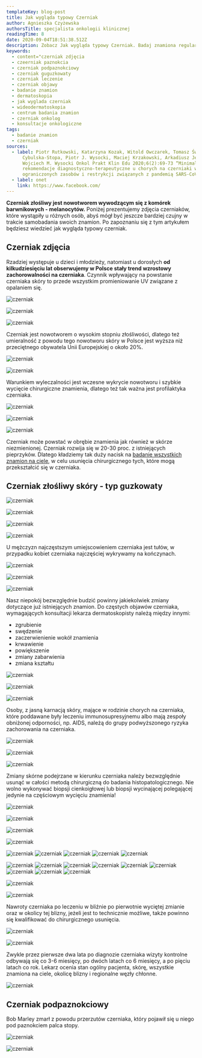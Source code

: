 ```yaml
---
templateKey: blog-post
title: Jak wygląda typowy Czerniak
author: Agnieszka Czyżewska
authorsTitle: specjalista onkologii klinicznej
readingTime: 8
date: 2020-09-04T18:51:38.512Z
description: Zobacz Jak wygląda typowy Czerniak. Badaj znamiona regularnie!
keywords:
  - content="czerniak zdjęcia
  - czeerniak paznokcia
  - czerniak podpaznokciowy
  - czerniak guguzkowaty
  - czerniak leczenie
  - czerniak objawy
  - badanie znamion
  - dermatoskopia
  - jak wyglada czerniak
  - wideodermatoskopia
  - centrum badania znamion
  - czerniak onkolog
  - konsultacje onkologiczne
tags:
  - badanie znamion
  - czerniak
sources:
  - label: Piotr Rutkowski, Katarzyna Kozak, Witold Owczarek, Tomasz Świtaj, Bożena
      Cybulska-Stopa, Piotr J. Wysocki, Maciej Krzakowski, Arkadiusz Jeziorski,
      Wojciech M. Wysocki Onkol Prakt Klin Edu 2020;6(2):69-73 “Minimalne
      rekomendacje diagnostyczno-terapeutyczne u chorych na czerniaki w sytuacji
      ograniczonych zasobów i restrykcji związanych z pandemią SARS-CoV-2.”
  - label: onet
    link: https://www.facebook.com/
---
```

**Czerniak złośliwy jest nowotworem wywodzącym się z komórek barwnikowych - melanocytów.** Poniżej prezentujemy zdjęcia czerniaków, które wystąpiły u różnych osób, abyś mógł być jeszcze bardziej czujny w trakcie samobadania swoich znamion. Po zapoznaniu się z tym artykułem będziesz wiedzieć jak wygląda typowy czerniak.

## Czerniak zdjęcia

Rzadziej występuje u dzieci i młodzieży, natomiast u dorosłych **od kilkudziesięciu lat obserwujemy w Polsce stały trend wzrostowy zachorowalności na czerniaka**. Czynnik wpływający na powstanie czerniaka skóry to przede wszystkim promieniowanie UV związane z opalaniem się.

![czerniak](img/czerniak1.jpeg "czerniak")

![czerniak](img/czerniak2.jpg "czerniak")

![czerniak](img/czerniak3.jpg "czerniak")

Czerniak jest nowotworem o wysokim stopniu złośliwości, dlatego też umieralność z powodu tego nowotworu skóry w Polsce jest wyższa niż przeciętnego obywatela Unii Europejskiej o około 20%.

![czerniak](img/czerniak4.jpg "czerniak")

![czerniak](img/czerniak6.jpg "czerniak")

Warunkiem wyleczalności jest wczesne wykrycie nowotworu i szybkie wycięcie chirurgiczne znamienia, dlatego też tak ważna jest profilaktyka czerniaka.

![czerniak](img/czerniak7.jpeg "czerniak")

![czerniak](img/czerniak9.png "czerniak")

![czerniak](img/czerniak11.jpeg "czerniak")

Czerniak może powstać w obrębie znamienia jak również w skórze niezmienionej. Czerniak rozwija się w 20-30 proc. z istniejących pieprzyków. Dlatego kładziemy tak duży nacisk na [badanie wszystkich znamion na ciele](/dermatoskopia-badanie-znamion "Badanie Znamion"), w celu usunięcia chirurgicznego tych, które mogą przekształcić się w czerniaka.

## Czerniak złośliwy skóry - typ guzkowaty

![czerniak](img/czerniak10.png "czerniak")

![czerniak](img/czerniak24.jpg "czerniak")

![czerniak](img/czerniak45.jpg "czerniak")

![czerniak](img/czerniak43.jpg "czerniak")

U mężczyzn najczęstszym umiejscowieniem czerniaka jest tułów, w przypadku kobiet czerniaka najczęściej wykrywamy na kończynach.

![czerniak](img/czerniak14.jpeg "czerniak")

![czerniak](img/czerniak15.png "czerniak")

![czerniak](img/czerniak16.jpeg "czerniak")

Nasz niepokój bezwzględnie budzić powinny jakiekolwiek zmiany dotyczące już istniejących znamion. Do częstych objawów czerniaka, wymagających konsultacji lekarza dermatoskopisty należą między innymi:

* zgrubienie
* swędzenie
* zaczerwienienie wokół znamienia
* krwawienie
* powiększenie
* zmiany zabarwienia
* zmiana kształtu

![czerniak](img/czerniak17.jpg "czerniak")

![czerniak](img/czerniak18.jpeg "czerniak")

![czerniak](img/czerniak19.jpg "czerniak")

Osoby, z jasną karnacją skóry, mające w rodzinie chorych na czerniaka, które poddawane były leczeniu immunosupresyjnemu albo mają zespoły obniżonej odporności, np. AIDS, należą do grupy podwyższonego ryzyka zachorowania na czerniaka.

![czerniak](img/czerniak20.jpg "czerniak")

![czerniak](img/czerniak21.jpg "czerniak")

![czerniak](img/czerniak22.jpg "czerniak")

Zmiany skórne podejrzane w kierunku czerniaka należy bezwzględnie usunąć w całości metodą chirurgiczną do badania histopatologicznego. Nie wolno wykonywać biopsji cienkoigłowej lub biopsji wycinającej polegającej jedynie na częściowym wycięciu znamienia!

![czerniak](img/czernia8.jpg "czerniak")

![czerniak](img/czerniak12.jpg "czerniak")

![czerniak](img/czerniak13.jpeg "czerniak")

![czerniak](img/czerniak23.jpg "czerniak")

![czerniak](img/czerniak25.jpeg "czerniak")
![czerniak](img/czerniak26.jpg "czerniak")
![czerniak](img/czerniak27.jpeg "czerniak")
![czerniak](img/czerniak28.jpg "czerniak")
![czerniak](img/czerniak29.jpg "czerniak")

![czerniak](img/czerniak30.jpg "czerniak")
![czerniak](img/czerniak31.jpeg "czerniak")
![czerniak](img/czerniak32.jpeg "czerniak")
![czerniak](img/czerniak33.jpg "czerniak")
![czerniak](img/czerniak34.jpg "czerniak")
![czerniak](img/czerniak35.jpg "czerniak")
![czerniak](img/czerniak36.jpeg "czerniak")
![czerniak](img/czerniak37.jpg "czerniak")
![czerniak](img/czerniak38.jpeg "czerniak")

![czerniak](img/czerniak39.jpg "czerniak")

![czerniak](img/czerniak40.jpg "czerniak")



Nawroty czerniaka po leczeniu w bliźnie po pierwotnie wyciętej zmianie oraz w okolicy tej blizny, jeżeli jest to technicznie możliwe, także powinno się kwalifikować do chirurgicznego usunięcia.

![czerniak](img/czerniak46.jpg "czerniak")

![czerniak](img/czerniak42.jpg "czerniak")

Zwykle przez pierwsze dwa lata po diagnozie czerniaka wizyty kontrolne odbywają się co 3-6 miesięcy, po dwóch latach co 6 miesięcy, a po pięciu latach co rok. Lekarz ocenia stan ogólny pacjenta, skórę, wszystkie znamiona na ciele, okolicę blizny i regionalne węzły chłonne.

![czerniak](img/czerniak44.jpg "czerniak")

## Czerniak podpaznokciowy

Bob Marley zmarł z powodu przerzutów czerniaka, który pojawił się u niego pod paznokciem palca stopy.

![czerniak](img/czerniak41.jpg "czerniak")

![czerniak](img/czerniak47.jpeg "czerniak")